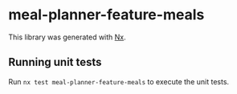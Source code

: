 # meal-planner-feature-meals

This library was generated with [Nx](https://nx.dev).

## Running unit tests

Run `nx test meal-planner-feature-meals` to execute the unit tests.
